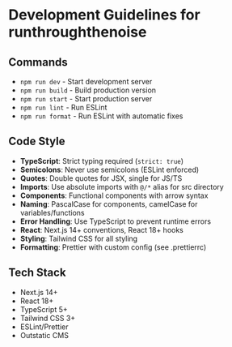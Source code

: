 # Development Guidelines for runthroughthenoise

## Commands
- `npm run dev` - Start development server
- `npm run build` - Build production version
- `npm run start` - Start production server
- `npm run lint` - Run ESLint
- `npm run format` - Run ESLint with automatic fixes

## Code Style
- **TypeScript**: Strict typing required (`strict: true`)
- **Semicolons**: Never use semicolons (ESLint enforced)
- **Quotes**: Double quotes for JSX, single for JS/TS
- **Imports**: Use absolute imports with `@/*` alias for src directory
- **Components**: Functional components with arrow syntax
- **Naming**: PascalCase for components, camelCase for variables/functions
- **Error Handling**: Use TypeScript to prevent runtime errors
- **React**: Next.js 14+ conventions, React 18+ hooks
- **Styling**: Tailwind CSS for all styling
- **Formatting**: Prettier with custom config (see .prettierrc)

## Tech Stack
- Next.js 14+
- React 18+
- TypeScript 5+
- Tailwind CSS 3+
- ESLint/Prettier
- Outstatic CMS